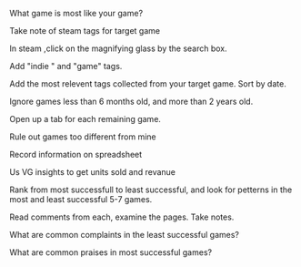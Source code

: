 What game is most like your game?

Take note of steam tags for target game

In steam ,click on the magnifying glass by the search box. 

Add "indie " and "game" tags.

Add the most relevent tags collected from your target game.
Sort by date.

Ignore games less than 6 months old, and more than 2 years old.

Open up a tab for each remaining game.

Rule out games too different from mine

Record information on spreadsheet

Us VG insights to get units sold and revanue

Rank from most successfull to least successful, and look for petterns in the most and least successful 5-7 games.

Read comments from each, examine the pages. Take notes.

What are common complaints in the least successful games?

What are common praises in most successful games?

